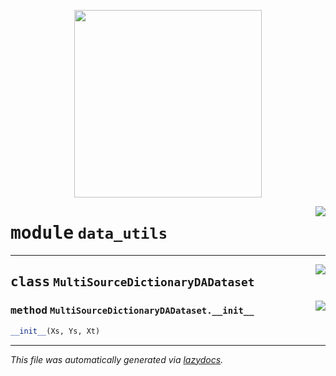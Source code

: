 <!-- markdownlint-disable -->

<p align="center">
  <img src="../assets/dadil.png" width="300"/>
</p>

<a href="../msda/data_utils.py#L0"><img align="right" style="float:right;" src="https://img.shields.io/badge/-source-cccccc?style=flat-square"></a>

# <kbd>module</kbd> `data_utils`






---

<a href="../msda/data_utils.py#L5"><img align="right" style="float:right;" src="https://img.shields.io/badge/-source-cccccc?style=flat-square"></a>

## <kbd>class</kbd> `MultiSourceDictionaryDADataset`




<a href="../msda/data_utils.py#L6"><img align="right" style="float:right;" src="https://img.shields.io/badge/-source-cccccc?style=flat-square"></a>

### <kbd>method</kbd> `MultiSourceDictionaryDADataset.__init__`

```python
__init__(Xs, Ys, Xt)
```











---

_This file was automatically generated via [lazydocs](https://github.com/ml-tooling/lazydocs)._
